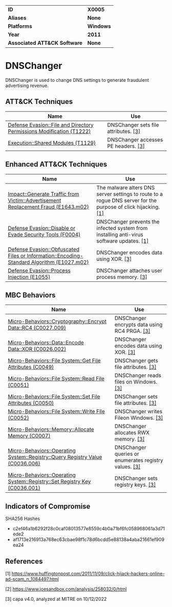 <table>
<tr>
<td><b>ID</b></td>
<td><b>X0005</b></td>
</tr>
<tr>
<td><b>Aliases</b></td>
<td><b>None</b></td>
</tr>
<tr>
<td><b>Platforms</b></td>
<td><b>Windows</b></td>
</tr>
<tr>
<td><b>Year</b></td>
<td><b>2011</b></td>
</tr>
<tr>
<td><b>Associated ATT&CK Software</b></td>
<td><b>None</b></td>
</tr>
</table>


# DNSChanger

DNSChanger is used to change DNS settings to generate fraudulent advertising revenue.

## ATT&CK Techniques

|Name|Use|
|---|---|
|[Defense Evasion::File and Directory Permissions Modification (T1222)](https://attack.mitre.org/techniques/T1222)|DNSChanger sets file attributes. [[3]](#3)|
|[Execution::Shared Modules (T1129)](https://attack.mitre.org/techniques/T1129)|DNSChanger accesses PE headers. [[3]](#3)|

## Enhanced ATT&CK Techniques

|Name|Use|
|---|---|
|[Impact::Generate Traffic from Victim::Advertisement Replacement Fraud (E1643.m02)](../impact/generate-traffic-from-victim.md)|The malware alters DNS server settings to route to a rogue DNS server for the purpose of click hijacking. [[1]](#1)|
|[Defense Evasion::Disable or Evade Security Tools (F0004)](../defense-evasion/disable-or-evade-security-tools.md)|DNSChanger prevents the infected system from installing anti-virus software updates. [[1]](#1)|
|[Defense Evasion::Obfuscated Files or Information::Encoding-Standard Algorithm (E1027.m02)](../defense-evasion/obfuscated-files-or-information.md)|DNSChanger encodes data using XOR. [[3]](#3)|
|[Defense Evasion::Process Injection (E1055)](../defense-evasion/process-injection.md)|DNSChanger attaches user process memory. [[3]](#3)|

## MBC Behaviors

|Name|Use|
|---|---|
|[Micro-Behaviors::Cryptography::Encrypt Data::RC4 (C0027.009)](../micro-behaviors/cryptography/encrypt-data.md)|DNSChanger encrypts data using RC4 PRGA. [[3]](#3)|
|[Micro-Behaviors::Data::Encode Data::XOR (C0026.002)](../micro-behaviors/data/encode-data.md)|DNSChanger encodes data using XOR. [[3]](#3)|
|[Micro-Behaviors::File System::Get File Attributes (C0049)](../micro-behaviors/file-system/get-file-attributes.md)|DNSChanger gets file attributes. [[3]](#3)|
|[Micro-Behaviors::File System::Read File (C0051)](../micro-behaviors/file-system/read-file.md)|DNSChanger reads files on Windows. [[3]](#3)|
|[Micro-Behaviors::File System::Set File Attributes (C0050)](../micro-behaviors/file-system/set-file-attributes.md)|DNSChanger sets file attributes. [[3]](#3)|
|[Micro-Behaviors::File System::Write File (C0052)](../micro-behaviors/file-system/writes-file.md)|DNSChanger writes Fileon Windows. [[3]](#3)|
|[Micro-Behaviors::Memory::Allocate Memory (C0007)](../micro-behaviors/memory/allocate-memory.md)|DNSChanger allocates RWX memory. [[3]](#3)|
|[Micro-Behaviors::Operating System::Registry::Query Registry Value (C0036.006)](../micro-behaviors/operating-system/registry.md)|DNSChanger queries or enumerates registry values. [[3]](#3)|
|[Micro-Behaviors::Operating System::Registry::Set Registry Key (C0036.001)](../micro-behaviors/operating-system/registry.md)|DNSChanger sets registry keys. [[3]](#3)|


## Indicators of Compromise

SHA256 Hashes
- c2ef46a1b6292f28c0caf08013577e8559c4b0a71bf6fc058968061a3d71ede2
- af1713e216913a768ec63cbae98f1c78d6bcdd5e88138a4aba21661ef909ea24

## References

<a name="1">[1]</a> https://www.huffingtonpost.com/2011/11/09/click-hijack-hackers-online-ad-scam_n_1084497.html

<a name="2">[2]</a> https://www.joesandbox.com/analysis/258032/0/html

<a name="3">[3]</a> capa v4.0, analyzed at MITRE on 10/12/2022
